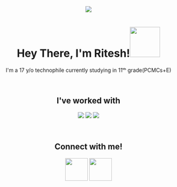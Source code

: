 <div align="center">
  
  <img src="https://jusmarktech.com/public/a/images/pages/web_development.gif"/>
  <h1 align="center">Hey There, I'm Ritesh!<img src="https://media.giphy.com/media/3ohhwMDyS6rv3sB8yI/giphy.gif" width="80px"/></h1>
  <p align="center">I'm a 17 y/o technophile currently studying in 11ᵗʰ grade(PCMCs+E)</p><br>

<h2 align="center">I've worked with</h2>

![](https://img.shields.io/badge/c++-%2300599C.svg?style=for-the-badge&logo=c%2B%2B&logoColor=white)
![](https://img.shields.io/badge/python-3670A0?style=for-the-badge&logo=python&logoColor=ffdd54)
![](https://img.shields.io/badge/html5-%23E34F26.svg?style=for-the-badge&logo=html5&logoColor=white)

<br><h2 align="center">Connect with me!</h2>
<div align="center">
<a href="https://www.youtube.com/channel/UC5CW-WyPvWUk2fUcU_NIbkw" target="blank"><img align="center" src="https://upload.wikimedia.org/wikipedia/commons/0/09/YouTube_full-color_icon_%282017%29.svg" width="60px"/></a>
<a href="https://api.whatsapp.com/send?phone=917980369670&text=" target="blank"><img align="center" src="https://upload.wikimedia.org/wikipedia/commons/6/6b/WhatsApp.svg" width="60px"/></a>
</div>
